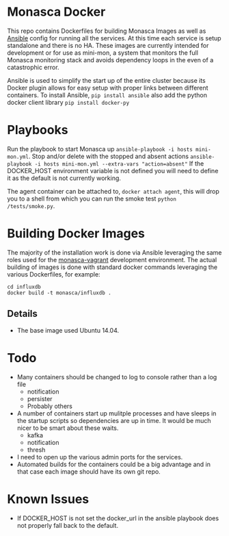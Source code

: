 # Monasca Docker
This repo contains Dockerfiles for building Monasca Images as well as [Ansible](http://www.ansible.com) config for running all the services.
At this time each service is setup standalone and there is no HA. These images are currently intended for development or for use as mini-mon,
a system that monitors the full Monasca monitoring stack and avoids dependency loops in the even of a catastrophic error.

Ansible is used to simplify the start up of the entire cluster because its Docker plugin allows for easy setup with proper links between different containers.
To install Ansible, `pip install ansible` also add the python docker client library `pip install docker-py`

# Playbooks

Run the playbook to start Monasca up `ansible-playbook -i hosts mini-mon.yml`.
Stop and/or delete with the stopped and absent actions `ansible-playbook -i hosts mini-mon.yml --extra-vars "action=absent"`
If the DOCKER_HOST environment variable is not defined you will need to define it as the default is not currently working.

The agent container can be attached to, `docker attach agent`, this will drop you to a shell from which you can run the smoke test `python /tests/smoke.py`.

# Building Docker Images
The majority of the installation work is done via Ansible leveraging the same roles used for the
[monasca-vagrant](https://github.com/stackforge/monasca-vagrant) development environment.
The actual building of images is done with standard docker commands leveraging the various Dockerfiles, for example:

    cd influxdb
    docker build -t monasca/influxdb .


## Details
- The base image used Ubuntu 14.04.

# Todo
- Many containers should be changed to log to console rather than a log file
  - notification
  - persister
  - Probably others
- A number of containers start up mulitple processes and have sleeps in the startup scripts so dependencies are up in time. It would be much nicer
  to be smart about these waits.
  - kafka
  - notification
  - thresh
- I need to open up the various admin ports for the services.
- Automated builds for the containers could be a big advantage and in that case each image should have its own git repo.

# Known Issues
- If DOCKER_HOST is not set the docker_url in the ansible playbook does not properly fall back to the default.
